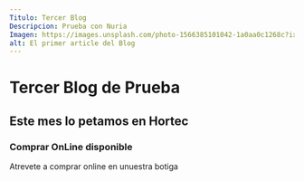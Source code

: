 ```yaml
---
Titulo: Tercer Blog
Descripcion: Prueba con Nuria 
Imagen: https://images.unsplash.com/photo-1566385101042-1a0aa0c1268c?ixlib=rb-1.2.1&ixid=eyJhcHBfaWQiOjEyMDd9&auto=format&fit=crop&w=1489&q=80
alt: El primer article del Blog
---
```


# Tercer Blog de Prueba
## Este mes lo petamos en Hortec
### Comprar OnLine disponible

Atrevete a comprar online en unuestra botiga